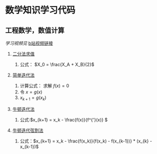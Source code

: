 # 数学知识学习代码

## 工程数学，数值计算

*学习视频见* [b站视频链接](https://www.bilibili.com/video/BV1PE411t7as?p=3&spm_id_from=pageDriver)

1. [二分法求值](code/EngineeringMath/dichotomy.py)

   1. 公式： $X_0 = \frac{X_A + X_B}{2}$
2. [简单迭代法](code/EngineeringMath/easyIterator.py)

   1. 计算公式： 求解 $f(x) = 0$
   2. 令 $x = g(x)$
   3. $x_{k+1} = g(x_k)$
3. [牛顿迭代法](code/EngineeringMath/newtonIterator.py)

   1. 公式:$x_{k+1} = x_k - \frac{f(x)}{f^{'}(x)} $
4. [牛顿迭代弦割法](code/EngineeringMath/newtonCutIterator.py)

   1. 公式：$x_{k+1} = x_k - \frac{f(x_k)}{f(x_k) - f(x_{k-1})} * (x_{k} - x_{k-1})$
